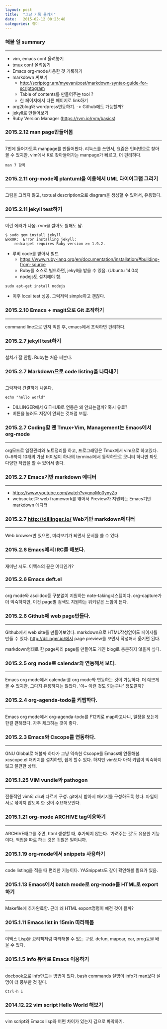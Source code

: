 ```yaml
---
layout: post
title:  "그냥 기록 옮기기"
date:   2015-02-12 00:23:48
categories: 취미
---
```


### 해볼 일 summary
***
- vim, emacs conf 올려놓기
- tmux conf 올려놓기
- Emacs org-mode사용한 것 기록하기
- markdown 써보기 
  - http://scriptogr.am/myevan/post/markdown-syntax-guide-for-scriptogram
  - Table of contents를 만들어주는 tool ?
  - 한 페이지에서 다른 페이지로 link하기
- org2blog와 wordpress연동하기. -> Github에도 가능할까?
- jekyll로 만들어보기
- Ruby Version Manager (https://rvm.io/rvm/basics)

### 2015.2.12 man page만들어봄
***
7번에 들어가도록 manpage를 만들어봤다. 리눅스를 쓰면서, 요즘은 인터넷으로 찾아볼 수 있지만, 
vim에서 K로 찾아들어가는 manpage가 빠르고, 더 편리하다.

```
man 7 항목
```

### 2015.2.11 org-mode에 plantuml을 이용해서 UML 다이어그램 그리기
***
그림을 그리지 않고, textual description으로 diagram을 생성할 수 있어서, 유용했다.

### 2015.2.11 jekyll test하기
***

이런 에러가 나옴. rvm을 깔아도 뭘해도 남.

```
$ sudo gem install jekyll
ERROR:  Error installing jekyll:
	redcarpet requires Ruby version >= 1.9.2.
```

- 루비 code를 받아서 빌드
  - https://www.ruby-lang.org/en/documentation/installation/#building-from-source
  - Ruby를 소스로 빌드하면, jekyll을 받을 수 있음. (Ubuntu 14.04)
  - nodejs도 설치해야 함.

```
sudo apt-get install nodejs
```
- 이후 local test 성공. 그럭저럭 simple하고 괜찮다.

### 2015.2.10 Emacs + magit으로 Git 조작하기
***
command line으로 먼저 익힌 후, emacs에서 조작하면 편리하다.

### 2015.2.7 jekyll test하기
***
설치가 잘 안됨. Ruby는 처음 써본다. 

### 2015.2.7 Markdown으로 code listing을 나타내기
***
그럭저럭 간결하게 나온다. 

```
echo "hello world"
```

* DILLINGER에서 GITHUB로 연동은 왜 안되는걸까? 혹시 유료? 
* 버튼을 눌러도 저장이 안되는 것처럼 보임.

### 2015.2.7 Coding할 땐 Tmux+Vim, Management는 Emacs에서 org-mode
***
org모드로 일정관리와 노트정리를 하고, 프로그래밍은 Tmux에서 vim으로 하고있다. 0~9까지 10개의 가상 터미널이 하나의 terminal에서 동작하므로 모니터 하나만 봐도 다양한 작업을 할 수 있어서 좋다.

### 2015.2.7 Emacs기반 markdown 에디터
***
- https://www.youtube.com/watch?v=qnoMo0ynyZo
- websocket과 web framework를 엮어서 Preview가 지원되는 Emacs기반 markdown 에디터

### 2015.2.7 http://dillinger.io/ Web기반 markdown에디터
***
Web browser만 있으면, 미리보기가 되면서 문서를 쓸 수 있다.

### 2015.2.6 Emacs에서 IRC를 해보다.
***
재미난 시도. 이맥스의 끝은 어디인가?

### 2015.2.6 Emacs deft.el
***
org mode와 asciidoc등 구분없이 지원하는 note-taking시스템이다. org-capture가 더 익숙하지만, 이건 page별 검색도 지원하는 위키같은 느낌이 든다.

### 2015.2.6 Github에 web page만들다.
***
Github에서 web site를 만들어보았다. markdown으로 HTML작성없이도 페이지를 만들 수 있다.
http://dillinger.io/에서 page preview를 보면서 작성해서 옮기면 된다.

markdown형태로 한 page짜리 page를 만들어도 개인 blog로 충분하지 않을까 싶다.

### 2015.2.5 org mode로 calendar와 연동해서 보다.
***
Emacs org mode에서 calendar를 org mode와 연동하는 것이 가능하다.  더 예쁘게 볼 수 있지만, 그다지 유용하지는 않았다. '아~ 이런 것도 되는구나' 정도랄까?

### 2015.2.4 org-agenda-todo를 키맵하다.
***
Emacs org mode에서 org-agenda-todo를 F12키로 map하고나니, 일정을 보는게 한결 편해졌다. 자주 체크하는 것이 좋다.

### 2015.2.3 Emacs와 Cscope를 연동하다.
***
GNU Global로 해볼까 하다가 그냥 익숙한 Cscope를 Emacs에 연동해봄. xcscope.el 패키지를 설치하면, 쉽게 할수 있다. 하지만 vim보다 아직 키맵이 익숙하지 않고 불편한 상태.

### 2015.1.25 VIM vundle와 pathogon
***
전통적인 vim의 dir과 다르게 구성. git에서 받아서 패키지를 구성하도록 했다. 파일이 서로 섞이지 않도록 한 것이 주요해보인다.

### 2015.1.21 org-mode ARCHIVE tag이용하기
***
ARCHIVE태그를 주면, html 생성할 때, 추가되지 않는다. '가려주는 것'도 유용한 기능이다. 백업을 따로 하는 것은 귀찮은 일이니까.

### 2015.1.19 org-mode에서 snippets 사용하기
***
code listing을 적을 때 편리한 기능이다. YASnippets도 같이 확인해볼 필요가 있음.

### 2015.1.13 Emacs에서 batch mode로 org-mode를 HTML로 export하기
***
Makefile에 추가완료함. 근데 왜 HTML export명령이 예전 것이 될까?

### 2015.1.11 Emacs list in 15min 따라해봄
***
이맥스 Lisp을 요리책처럼 따라해볼 수 있는 구성.
defun, mapcar, car, prog등을 배울 수 있다.

### 2015.1.5 info 뷰어로 Emacs 이용하기
***
docbook으로 info만드는 방법이 있다. bash commands 설명이 info가 man보다 설명이 더 풍부한 것 같다.

    Ctrl-h i

### 2014.12.22 vim script Hello World 해보기
***
vim script와 Emacs lisp와 어떤 차이가 있는지 감으로 파악하기.

